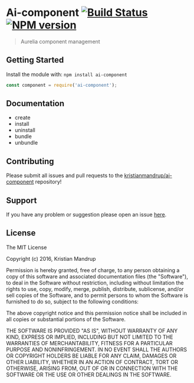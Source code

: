 # Ai-component [![Build Status](https://secure.travis-ci.org/kristianmandrup/ai-component.png?branch=master)](http://travis-ci.org/kristianmandrup/ai-component) [![NPM version](https://badge-me.herokuapp.com/api/npm/ai-component.png)](http://badges.enytc.com/for/npm/ai-component)

> Aurelia component management 

## Getting Started

Install the module with: `npm install ai-component`

```javascript
const component = require('ai-component');
```

## Documentation

- create
- install
- uninstall
- bundle
- unbundle

## Contributing

Please submit all issues and pull requests to the [kristianmandrup/ai-component](https://github.com/kristianmandrup/ai-component) repository!

## Support
If you have any problem or suggestion please open an issue [here](https://github.com/kristianmandrup/ai-component/issues).

## License 

The MIT License

Copyright (c) 2016, Kristian Mandrup

Permission is hereby granted, free of charge, to any person
obtaining a copy of this software and associated documentation
files (the "Software"), to deal in the Software without
restriction, including without limitation the rights to use,
copy, modify, merge, publish, distribute, sublicense, and/or sell
copies of the Software, and to permit persons to whom the
Software is furnished to do so, subject to the following
conditions:

The above copyright notice and this permission notice shall be
included in all copies or substantial portions of the Software.

THE SOFTWARE IS PROVIDED "AS IS", WITHOUT WARRANTY OF ANY KIND,
EXPRESS OR IMPLIED, INCLUDING BUT NOT LIMITED TO THE WARRANTIES
OF MERCHANTABILITY, FITNESS FOR A PARTICULAR PURPOSE AND
NONINFRINGEMENT. IN NO EVENT SHALL THE AUTHORS OR COPYRIGHT
HOLDERS BE LIABLE FOR ANY CLAIM, DAMAGES OR OTHER LIABILITY,
WHETHER IN AN ACTION OF CONTRACT, TORT OR OTHERWISE, ARISING
FROM, OUT OF OR IN CONNECTION WITH THE SOFTWARE OR THE USE OR
OTHER DEALINGS IN THE SOFTWARE.


